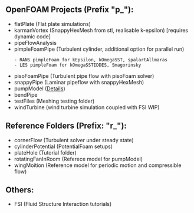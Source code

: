 ## OpenFOAM Projects (Prefix "p\_"):

<ul>
  <li>flatPlate (Flat plate simulations)</li>
  <li>karmanVortex (SnappyHexMesh from stl, realisable k-epsilon) [requires dynamic code]</li>
  <li>pipeFlowAnalysis</li>
  <li>
  pimpleFoamPipe (Turbulent cylinder, additional option for parallel run)

    - RANS pimpleFoam for kEpsilon, kOmegaSST, spalartAllmaras
    - LES pimpleFoam for kOmegaSSTIDDES, Smagorinsky

  </li>
  <li>pisoFoamPipe (Turbulent pipe flow with pisoFoam solver)</li>
  <li>snappyPipe (Laminar pipeflow with snappyHexMesh)</li>
  <li>pumpModel (<a href="https://github.com/kjc1998/OpenFOAM/tree/master/p_pumpModel">Details</a>)</li>
  <li>bendPipe</li>
  <li>testFiles (Meshing testing folder)</li>
  <li>windTurbine (wind turbine simulation coupled with FSI WIP)</li>
</ul>

## Reference Folders (Prefix: "r\_"):

<ul>
  <li>cornerFlow (Turbulent solver under steady state)</li>
  <li>cylinderPotential (PotentialFoam setups)</li>
  <li>plateHole (Tutorial folder)</li>
  <li>rotatingFanInRoom (Referece model for pumpModel)</li>
  <li>wingMoition (Reference model for periodic motion and compressible flow)</li>
</ul>

## Others:

<ul>
  <li>FSI (Fluid Structure Interaction tutorials)</li>
</ul>
